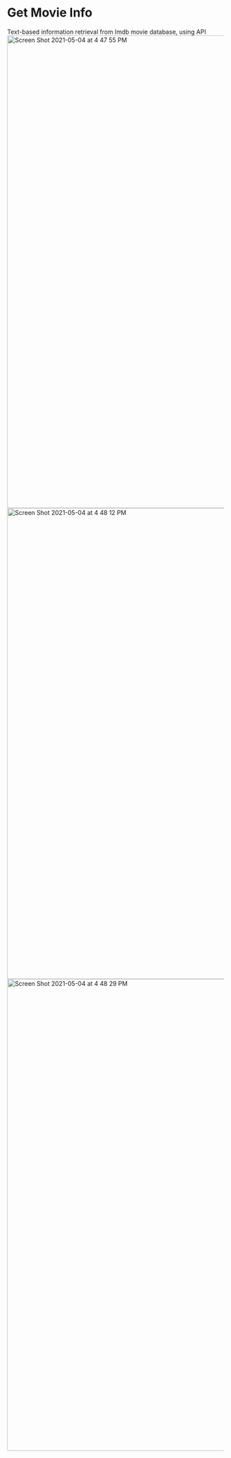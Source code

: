 # Get Movie Info
 Text-based information retrieval from Imdb movie database, using API
<img width="1097" alt="Screen Shot 2021-05-04 at 4 47 55 PM" src="https://user-images.githubusercontent.com/47422637/117067989-b399cc80-acf8-11eb-8711-d03fefa9128c.png">
<img width="1093" alt="Screen Shot 2021-05-04 at 4 48 12 PM" src="https://user-images.githubusercontent.com/47422637/117067993-b4caf980-acf8-11eb-9010-f7425d389b65.png">
<img width="1095" alt="Screen Shot 2021-05-04 at 4 48 29 PM" src="https://user-images.githubusercontent.com/47422637/117068005-b85e8080-acf8-11eb-9dcd-197d99e6561b.png">
